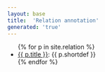 ```yaml
---
layout: base
title:  'Relation annotation'
generated: 'true'
---
```


<ul>
{% for p in site.relation %}
  <li><a href="{{ p.url | remove_first:'/' }}">{{ p.title }}</a>: {{ p.shortdef }}</li>
{% endfor %}
</ul>
